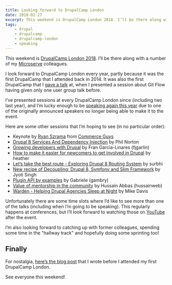 ```yaml
---
title: Looking forward to DrupalCamp London
date: 2018-02-27
excerpt: This weekend is DrupalCamp London 2018. I’ll be there along with a number of my Microserve colleagues.
tags:
    - drupal
    - drupalcamp
    - drupalcamp-london
    - speaking
---
```


This weekend is [DrupalCamp London 2018][1]. I’ll be there along with a number
of my [Microserve][2] colleagues.

I look forward to DrupalCamp London every year, partly because it was the first
DrupalCamp that I attended back in 2014. It was also the first DrupalCamp that I
[gave a talk][3] at, when I presented a session about Git Flow having given only
one user group talk before.

I’ve presented sessions at every DrupalCamp London since (including two last
year), and I’m lucky enough to be [speaking again this year][4] due to one of
the originally announced speakers no longer being able to make it to the event.

Here are some other sessions that I’m hoping to see (in no particular order):

- Keynote by [Ryan Szrama][5] from [Commerce Guys][6]
- [Drupal 8 Services And Dependency Injection](https://drupalcamp.london/session/drupal-8-services-and-dependency-injection)
  by Phil Norton
- [Growing developers with Drupal](https://drupalcamp.london/session/growing-developers-drupal)
  by Fran Garcia-Linares (fjgarlin)
- [How to make it easier for newcomers to get involved in Drupal](https://drupalcamp.london/session/how-make-it-easier-newcomers-get-involved-drupal)
  by heather
- [Let’s take the best route - Exploring Drupal 8 Routing System](https://drupalcamp.london/session/lets-take-best-route-exploring-drupal-8-routing-system)
  by surbhi
- [New recipe of Decoupling: Drupal 8, Symfony and Slim Framework](https://drupalcamp.london/session/new-recipe-decoupling-drupal-8-symfony-and-slim-framework)
  by Jyoti Singh
- [Plugin API by examples](https://drupalcamp.london/session/plugin-api-examples)
  by Gabriele (gambry)
- [Value of mentorship in the community](https://drupalcamp.london/session/value-mentorship-community)
  by Hussain Abbas (hussainweb)
- [Warden - Helping Drupal Agencies Sleep at Night](https://drupalcamp.london/session/warden-helping-drupal-agencies-sleep-night)
  by Mike Davis

Unfortunately there are some time slots where I’d like to see more than one of
the talks (including when I’m going to be speaking). This regularly happens at
conferences, but I’ll look forward to watching those on [YouTube][7] after the
event.

I’m also looking forward to catching up with former colleagues, spending some
time in the "hallway track" and hopefully doing some sprinting too!

## Finally

For nostalgia, [here’s the blog post][0] that I wrote before I attended my first
DrupalCamp London.

See everyone this weekend!

[0]: {{site.url}}/blog/2014/02/09/drupalcamp-london-2014
[1]: https://drupalcamp.london
[2]: {{site.companies.microserve.url}}
[3]: {{site.url}}/talks/git-flow
[4]: {{site.url}}/talks/deploying-drupal-fabric
[5]: http://ryanszrama.com
[6]: https://commerceguys.com
[7]: https://www.youtube.com/channel/UCsaB96zszIP4Y3czs-ndiIA
